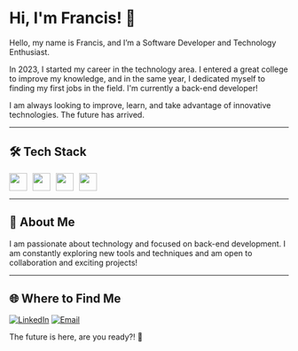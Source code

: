# Hi, I'm Francis! 👋

Hello, my name is Francis, and I’m a Software Developer and Technology Enthusiast.

In 2023, I started my career in the technology area. I entered a great college to improve my knowledge, and in the same year, I dedicated myself to finding my first jobs in the field. I'm currently a back-end developer!

I am always looking to improve, learn, and take advantage of innovative technologies. The future has arrived.

---

## 🛠️ Tech Stack

<div style="display: flex; gap: 10px; align-items: center;">
  <img src="https://img.shields.io/badge/.NET-512BD4?style=for-the-badge&logo=dotnet&logoColor=white" width="32px" alt="">
  <img src="https://img.shields.io/badge/C%23-239120?style=for-the-badge&logo=c-sharp&logoColor=white" width="32px" alt="">
  <img src="https://img.shields.io/badge/Node.js-339933?style=for-the-badge&logo=nodedotjs&logoColor=white" width="32px" alt="">
  <img src="https://img.shields.io/badge/React-61DAFB?style=for-the-badge&logo=react&logoColor=white" width="32px" alt="">
  <img src="https://img.shields.io/badge/TypeScript-3178C6?style=for-the-badge&logo=typescript&logoColor=white"   alt="">
</div>

---

## 🌱 About Me

I am passionate about technology and focused on back-end development. I am constantly exploring new tools and techniques and am open to collaboration and exciting projects!

---

## 🌐 Where to Find Me
[![LinkedIn](https://img.shields.io/badge/LinkedIn-0077B5?style=for-the-badge&logo=linkedin&logoColor=white)](https://www.linkedin.com/in/franch5) 
[![Email](https://img.shields.io/badge/Email-D14836?style=for-the-badge&logo=gmail&logoColor=white)](mailto:28francis.junior@gmail.com)

The future is here, are you ready?! 🚀
